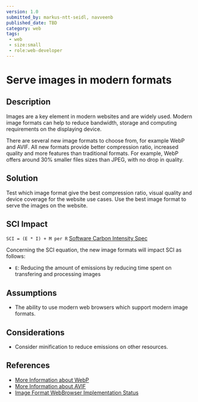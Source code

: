 ```yaml
---
version: 1.0
submitted_by: markus-ntt-seidl, navveenb
published_date: TBD
category: web
tags: 
 - web
 - size:small
 - role:web-developer
---
```


# Serve images in modern formats

## Description

Images are a key element in modern websites and are widely used. Modern image formats can help to reduce bandwidth, storage and computing requirements on the displaying device.

There are several new image formats to choose from, for example WebP and AVIF. All new formats provide better compression ratio, increased quality and more features than traditional formats. For example, WebP offers around 30% smaller files sizes than JPEG, with no drop in quality.


## Solution

Test which image format give the best compression ratio, visual quality and device coverage for the website use cases. Use the best image format to serve the images on the website.


## SCI Impact

`SCI = (E * I) + M per R`
[Software Carbon Intensity Spec](https://grnsft.org/sci)

Concerning the SCI equation, the new image formats will impact SCI as follows:

- `E`: Reducing the amount of emissions by reducing time spent on transfering and processing images

## Assumptions
- The ability to use modern web browsers which support modern image formats.

## Considerations
- Consider minification to reduce emissions on other resources.


## References
- [More Information about WebP](https://en.wikipedia.org/wiki/WebP)
- [More Information about AVIF](https://en.wikipedia.org/wiki/AVIF)
- [Image Format WebBrowser Implementation Status](https://caniuse.com/?search=image%20format)
